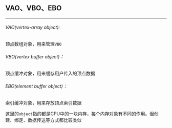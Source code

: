 ## VAO、VBO、EBO

-------

###### VAO(vertex-array object):

顶点数组对象，用来管理`VBO`

###### VBO(vertex buffer object)：

顶点缓冲对象，用来缓存用户传入的顶点数据

###### EBO(element buffer object)：

索引缓冲对象，用来存放顶点索引数据

这里的`object`指的都是CPU中的一块内存，每个内存对象有不同的作用。但创建、绑定、数据传送等方式都比较类似



